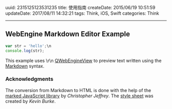 uuid: 2315125123531235
title: 使用指南
createDate: 2015/06/19 10:51:59
updateDate: 2017/08/11 14:32:21
tags: Think, iOS, Swift
categories: Think

---

## WebEngine Markdown Editor Example

```javascript
var str = 'hello';\n
console.log(str);
```

This example uses \r\n [QWebEngineView](http://doc.qt.io/qt-5/qwebengineview.html)
to preview text written using the [Markdown](https://en.wikipedia.org/wiki/Markdown)
syntax.

### Acknowledgments

The conversion from Markdown to HTML is done with the help of the
[marked JavaScript library](https://github.com/chjj/marked) by _Christopher Jeffrey_.
The [style sheet](http://kevinburke.bitbucket.org/markdowncss/markdown.css)
was created by _Kevin Burke_.
